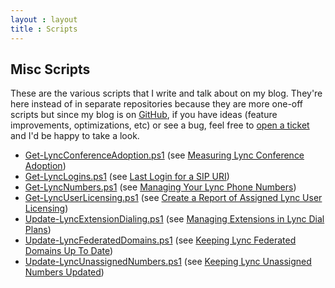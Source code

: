```yaml
---
layout : layout
title : Scripts
---
```


## Misc Scripts

These are the various scripts that I write and talk about on my blog. They're here instead of in separate repositories because they are more one-off scripts but since my blog is on [GitHub](https://github.com/pvaillant/pvaillant.github.io), if you have ideas (feature improvements, optimizations, etc) or see a bug, feel free to [open a ticket](https://github.com/pvaillant/pvaillant.github.io/issues/new) and I'd be happy to take a look.

 * [Get-LyncConferenceAdoption.ps1](/content/Get-LyncConferenceAdoption.ps1) (see [Measuring Lync Conference Adoption](/2015/03/03/measuring-lync-conference-adoption))
 * [Get-LyncLogins.ps1](/content/Get-LyncLogins.ps1) (see [Last Login for a SIP URI](/2015/02/22/last-login-for-a-sip-uri))
 * [Get-LyncNumbers.ps1](/content/Get-LyncNumbers.ps1) (see [Managing Your Lync Phone Numbers](/2015/03/18/managing-your-lync-phone-numbers))
 * [Get-LyncUserLicensing.ps1](/content/Get-LyncUserLicensing.ps1) (see [Create a Report of Assigned Lync User Licensing](/2015/03/24/create-a-report-of-assigned-lync-user-licensing.html))
 * [Update-LyncExtensionDialing.ps1](/content/Update-LyncExtensionDialing.ps1) (see [Managing Extensions in Lync Dial Plans](/2015/04/17/managing-extensions-in-lync-dial-plans.html))
 * [Update-LyncFederatedDomains.ps1](/content/Update-LyncFederatedDomains.ps1) (see [Keeping Lync Federated Domains Up To Date](/2015/03/13/keeping-lync-federated-domains-up-to-date.html))
 * [Update-LyncUnassignedNumbers.ps1](/content/Update-LyncUnassignedNumbers.ps1) (see [Keeping Lync Unassigned Numbers Updated](/2015/04/10/keeping-lync-unassigned-numbers-updated.html))